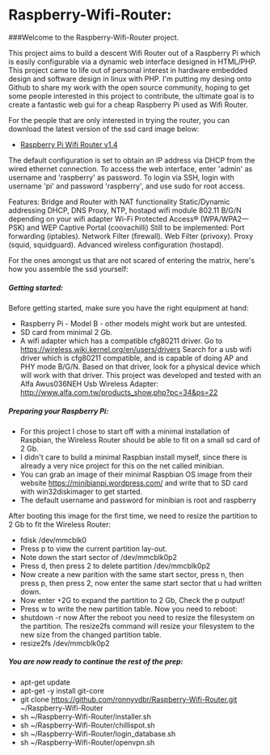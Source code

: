 # Raspberry-Wifi-Router:

###Welcome to the Raspberry-Wifi-Router project.

This project aims to build a descent Wifi Router out of a Raspberry Pi which is easily configurable via
a dynamic web interface designed in HTML/PHP.
This project came to life out of personal interest in hardware embedded design and software design in linux with PHP.
I'm putting my desing onto Github to share my work with the open source community, hoping to get some people interested in this project to contribute, the ultimate goal is to create a fantastic web gui for a cheap Raspberry Pi used as Wifi Router.

For the people that are only interested in trying the router, you can download the latest version of the ssd card image below:
* [Raspberry Pi Wifi Router v1.4](http://hyena.dscloud.me:8080/RaspberryWAPv1.4.zip)

The default configuration is set to obtain an IP address via DHCP from the wired ethernet connection.
To access the web interface, enter 'admin' as username and 'raspberry' as password.
To login via SSH, login with username 'pi' and password 'raspberry', and use sudo for root access.

Features:
Bridge and Router with NAT functionality
Static/Dynamic addressing
DHCP, DNS Proxy, NTP, 
hostapd wifi module
802.11 B/G/N depending on your wifi adapter
Wi-Fi Protected Access® (WPA/WPA2—PSK) and WEP
Captive Portal (coovachilli)
Still to be implemented:
Port forwarding (iptables).
Network Filter (firewall).
Web Filter (privoxy).
Proxy (squid, squidguard).
Advanced wireless configuration (hostapd).

For the ones amongst us that are not scared of entering the matrix, here's how you assemble the ssd yourself:

##### Getting started:
Before getting started, make sure you have the right equipment at hand:
* Raspberry Pi - Model B - other models might work but are untested.
* SD card from minimal 2 Gb.
* A wifi adapter which has a compatible cfg80211 driver.
Go to https://wireless.wiki.kernel.org/en/users/drivers
Search for a usb wifi driver which is cfg80211 compatible, and is capable of doing AP and PHY mode B/G/N.
Based on that driver, look for a physical device which will work with that driver.
This project was developed and tested with an Alfa Awus036NEH Usb Wireless Adapter: http://www.alfa.com.tw/products_show.php?pc=34&ps=22

##### Preparing your Raspberry Pi:
* For this project I chose to start off with a minimal installation of Raspbian, the Wireless Router should be able to fit on a small sd card of 2 Gb.
* I didn't care to build a minimal Raspbian install myself, since there is already a very nice project for this on the net called minibian.
* You can grab an image of their minimal Raspbian OS image from their website https://minibianpi.wordpress.com/ and write that to SD card with win32diskimager to get started.
* The default username and password for minibian is root and raspberry

After booting this image for the first time, we need to resize the partition to 2 Gb to fit the Wireless Router:
* fdisk /dev/mmcblk0
* Press p to view the current partition lay-out.
* Note down the start sector of /dev/mmcblk0p2
* Press d, then press 2 to delete partition /dev/mmcblk0p2
* Now create a new parition with the same start sector, press n, then press p, then press 2, now enter the same start sector that u had written down.
* Now enter +2G to expand the partition to 2 Gb, Check the p output!
* Press w to write the new partition table.
Now you need to reboot:
* shutdown -r now
After the reboot you need to resize the filesystem on the partition. The resize2fs command will resize your filesystem to the new size from the changed partition table.
* resize2fs /dev/mmcblk0p2

##### You are now ready to continue the rest of the prep:
* apt-get update
* apt-get -y install git-core
* git clone https://github.com/ronnyvdbr/Raspberry-Wifi-Router.git ~/Raspberry-Wifi-Router
* sh ~/Raspberry-Wifi-Router/installer.sh
* sh ~/Raspberry-Wifi-Router/chillispot.sh
* sh ~/Raspberry-Wifi-Router/login_database.sh
* sh ~/Raspberry-Wifi-Router/openvpn.sh



